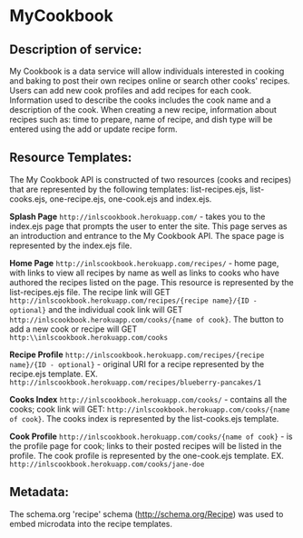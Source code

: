 MyCookbook
==========

Description of service:
-----------------------
My Cookbook is a data service will allow individuals interested in cooking and baking to post their own recipes online 
or search other cooks' recipes. Users can add new cook profiles and add recipes for each cook. Information used to
describe the cooks includes the cook name and a description of the cook. When creating a new recipe, information about 
recipes such as: time to prepare, name of recipe, and dish type will be entered using the add or update recipe form.

Resource Templates:
-------------------
The My Cookbook API is constructed of two resources (cooks and recipes) that are represented by the following templates:
list-recipes.ejs, list-cooks.ejs, one-recipe.ejs, one-cook.ejs and index.ejs.
   
**Splash Page**
``http://inlscookbook.herokuapp.com/`` - takes you to the index.ejs page that prompts the user to enter the site. This page serves as an introduction and entrance to the My Cookbook API. The space page is represented by the index.ejs file.


**Home Page**
``http://inlscookbook.herokuapp.com/recipes/`` - home page, with links to view all recipes by name as well as links
to cooks who have authored the recipes listed on the page. This resource is represented by the list-recipes.ejs file. 
The recipe link will GET ``http://inlscookbook.herokuapp.com/recipes/{recipe name}/{ID - optional}`` and the individual 
cook link will GET ``http://inlscookbook.herokuapp.com/cooks/{name of cook}``. The button to add a new cook or recipe 
will GET ``http:\\inlscookbook.herokuapp.com/cooks``

**Recipe Profile**
``http://inlscookbook.herokuapp.com/recipes/{recipe name}/{ID - optional}`` - original URI for a recipe represented by
the recipe.ejs template.
   EX. ``http://inlscookbook.herokuapp.com/recipes/blueberry-pancakes/1``

**Cooks Index**
``http://inlscookbook.herokuapp.com/cooks/`` - contains all the cooks; cook link will GET: ``http://inlscookbook.herokuapp.com/cooks/{name of cook}``. 
The cooks index is represented by the list-cooks.ejs template.

**Cook Profile**
``http://inlscookbook.herokuapp.com/cooks/{name of cook}`` - is the profile page for cook; links to their posted recipes 
will be listed in the profile. The cook profile is represented by the one-cook.ejs template.
   EX. ``http://inlscookbook.herokuapp.com/cooks/jane-doe``

Metadata:
---------
The schema.org 'recipe' schema (http://schema.org/Recipe)  was used to embed microdata into the recipe templates.
